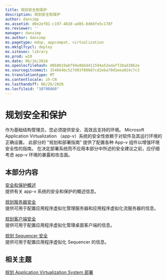 ```yaml
---
title: 规划安全和保护
description: 规划安全和保护
author: dansimp
ms.assetid: d0e2ef81-c197-4020-ad85-8d66fe5c178f
ms.reviewer: ''
manager: dansimp
ms.author: dansimp
ms.pagetype: mdop, appcompat, virtualization
ms.mktglfcycl: deploy
ms.sitesec: library
ms.prod: w10
ms.date: 06/16/2016
ms.openlocfilehash: 80b8019abf94e8bbd411594a52edaff28ad3862e
ms.sourcegitcommit: 354664bc527d93f80687cd2eba70d1eea024c7c3
ms.translationtype: MT
ms.contentlocale: zh-CN
ms.lasthandoff: 06/26/2020
ms.locfileid: "10798868"
---
```

# 规划安全和保护


作为基础结构管理员，您必须提供安全、高效且支持的环境。 Microsoft Application Virtualization （app-v）系统的安全性依赖于对软件及其运行环境的正确设置。 此部分的 "规划和部署指南" 提供了配置各种 App-v 组件以增强环境安全性的指南。 在决定部署系统而不应用本部分中所述的安全建议之前，应仔细考虑 app-v 环境的暴露和攻击面。

## 本部分内容


<a href="" id="security-and-protection-overview"></a>[安全和保护概述](security-and-protection-overview.md)  
提供有关 app-v 系统的安全和保护的概述信息。

<a href="" id="planning-for-server-security"></a>[规划服务器安全](planning-for-server-security.md)  
提供可用于配置应用程序虚拟化管理服务器和应用程序虚拟化流服务器的信息。

<a href="" id="planning-for-client-security"></a>[规划客户端安全](planning-for-client-security.md)  
提供可用于配置应用程序虚拟化管理桌面客户端的信息。

<a href="" id="planning-for-sequencer-security"></a>[规划 Sequencer 安全](planning-for-sequencer-security.md)  
提供可用于配置应用程序虚拟化 Sequencer 的信息。

## 相关主题


[规划 Application Virtualization System 部署](planning-for-application-virtualization-system-deployment.md)

 

 





